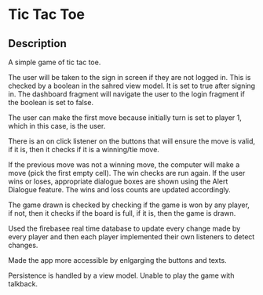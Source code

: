 # Tic Tac Toe  


## Description
A simple game of tic tac toe.


The user will be taken to the sign in screen if they are not logged in. This is checked by a boolean in the sahred view model. It is set to true after signing in. The dashboard fragment will navigate the user to the login fragment if the boolean is set to false.

The user can make the first move because initially turn is set to player 1, which in this case, is the user.

There is an on click listener on the buttons that will ensure the move is valid, if it is, then it checks if it is a winning/tie move.

If the previous move was not a winning move, the computer will make a move (pick the first empty cell). The win checks are run again. If the user wins or loses, appropriate dialogue boxes are shown using the Alert Dialogue feature. The wins and loss counts are updated accordingly.

The game drawn is checked by checking if the game is won by any player, if not, then it checks if the board is full, if it is, then the game is drawn.

Used the firebasee real time database to update every change made by every player and then each player implemented their own listeners to detect changes.

Made the app more accessible by enlgarging the buttons and texts.

Persistence is handled by a view model. Unable to play the game with talkback.
